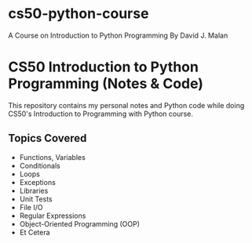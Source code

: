 # cs50-python-course
A Course on  Introduction to Python Programming By David J. Malan
# CS50 Introduction to Python Programming (Notes & Code)
This repository contains my personal notes and Python code while doing CS50's Introduction to Programming with Python course.

## Topics Covered
- Functions, Variables
- Conditionals
- Loops
- Exceptions
- Libraries
- Unit Tests
- File I/O
- Regular Expressions
- Object-Oriented Programming (OOP)
- Et Cetera
    
    


